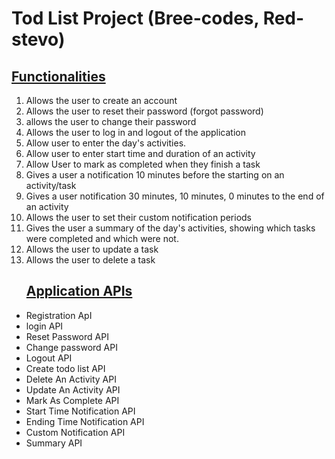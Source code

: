 <h1>Tod List Project (Bree-codes, Red-stevo)</h1>

<h2><u>Functionalities</u></h2>
<ol>
    <li>Allows the user to create an account</li>
    <li>Allows the user to reset their password (forgot password)</li>
    <li>allows the user to change their password</li>
    <li>Allows the user to log in and logout of the application</li>
    <li>Allow user to enter the day's activities.</li>
    <li>Allow user to enter start time and duration of an activity</li>
    <li>Allow User to mark as completed when they finish a task</li>
    <li>Gives a user a notification 10 minutes before the starting on an 
    activity/task</li>
    <li>Gives a user notification 30 minutes, 10 minutes, 0 minutes to the
    end of an activity</li>
    <li>Allows the user to set their custom notification periods</li>
    <li>Gives the user a summary of the day's activities, showing which 
    tasks were completed and which were not.</li>
    <li>Allows the user to update a task</li>
    <li>Allows the user to delete a task</li>
</ol>

<ul>
        <h2><u>Application APIs</u></h2>
    <li>Registration ApI</li>
    <li>login API</li>
    <li>Reset Password API</li>
    <li>Change password API</li>
    <li>Logout API</li>
    <li>Create todo list API</li>
    <li>Delete An Activity API</li>
    <li>Update An Activity API</li>
    <li>Mark As Complete API</li>
    <li>Start Time Notification API</li>
    <li>Ending Time Notification API</li>
    <li>Custom Notification API</li>
    <li>Summary API</li>
</ul>
